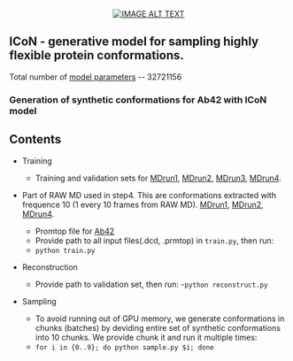 
<div align="center">
  <a href="https://www.youtube.com/watch?v=Yo3NVWAFruA"><img src="https://img.youtube.com/vi/Yo3NVWAFruA/0.jpg" alt
="IMAGE ALT TEXT"></a>
</div>

## ICoN - generative model for sampling highly flexible protein conformations. 

Total number of [model parameters](https://drive.google.com/file/d/17UWB6yphaCizXIb_FPon4H4b_-NThL4V/view?usp=sharing) -- 32721156

### Generation of synthetic conformations for Ab42 with ICoN model

## Contents
- Training
  - Training and validation sets for [MDrun1](https://drive.google.com/file/d/1hTl-_AWGQG7ZYrxbCy40-GyiDe6yX5uh/view?usp=sharing),
  [MDrun2](https://drive.google.com/file/d/1pkxOiUsPgQJpIh4vhQVD6sXj1nmGXPZ6/view?usp=sharing),
  [MDrun3](https://drive.google.com/file/d/1PBHn17eIpDwhHz0Go5Lyfqfx8DaWmdG8/view?usp=sharing),
  [MDrun4](https://drive.google.com/file/d/1UdiL5UhbtoS2pNQ6iuuZhdcOiKVn_v_1/view?usp=sharing).

- Part of RAW MD used in step4. This are conformations extracted with frequence 10 (1 every 10 frames from RAW MD). 
  [MDrun1](https://drive.google.com/file/d/1LF2FLHp54xvjbY6PVU2TeFEjfNtGuYhE/view?usp=sharing),
  [MDrun2](https://drive.google.com/file/d/1PmfPV5UP6UXks5zBZOcI5BRUOr7GkR2T/view?usp=sharing),
  [MDrun4](https://drive.google.com/file/d/1-hDkcckZbFECW63TR8wToPy8fRJg16Ys/view?usp=sharing).


  - Promtop file for [Ab42](https://drive.google.com/file/d/1JEtWP2Qj9CbuidBTE3MZdI7GGxJEBO4Z/view?usp=drive_link)
  - Provide path to all input files(.dcd, .prmtop) in `train.py`, then run:
  - `python train.py`
  
- Reconstruction
  - Provide path to validation set, then run:
  -`python reconstruct.py`
  
- Sampling
  - To avoid running out of GPU memory, we generate conformations in chunks (batches) by deviding entire set of synthetic conformations into 10 chunks. We provide chunk it and run it multiple times:
  - `for i in {0..9}; do python sample.py $i; done` 


